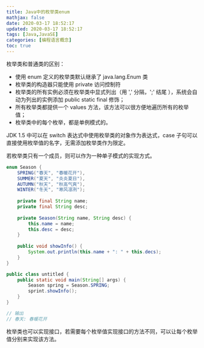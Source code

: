 ```yaml
---
title: Java中的枚举类enum
mathjax: false
date: 2020-03-17 18:52:17
updated: 2020-03-17 18:52:17
tags: [Java,JavaSE]
categories: [编程语言概念]
toc: true
---
```


枚举类和普通类的区别：

* 使用 enum 定义的枚举类默认继承了 java.lang.Enum 类
* 枚举类的构造器只能使用 private 访问控制符
* 枚举类的所有实例必须在枚举类中显式列出（用 ',' 分隔，';' 结尾 ），系统会自动为列出的实例添加 public static final 修饰；
* 所有枚举类都提供一个 values 方法，该方法可以很方便地遍历所有的枚举值；
* 枚举类中的每个枚举，都是单例模式的。

JDK 1.5 中可以在 switch 表达式中使用枚举类的对象作为表达式，case 子句可以直接使用枚举值的名字，无需添加枚举类作为限定。

若枚举类只有一个成员，则可以作为一种单子模式的实现方式。

<!--more-->

```java
enum Season {
    SPRING("春天", "春暖花开"),
    SUMMER("夏天", "炎炎夏日"),
    AUTUMN("秋天", "秋高气爽"),
    WINTER("冬天", "寒风凛冽");
  
    private final String name;
    private final String desc;
  
    private Season(String name, String desc) {
        this.name = name;
        this.desc = desc;
    }
  
    public void showInfo() {
        System.out.println(this.name + ": " + this.decs);
    }
}
```

```java
public class untitled {
    public static void main(String[] args) {
        Season spring = Season.SPRING;
        sprint.showInfo();
    }
}

// 输出
// 春天: 春暖花开
```

枚举类也可以实现接口，若需要每个枚举值实现接口的方法不同，可以让每个枚举值分别来实现该方法。